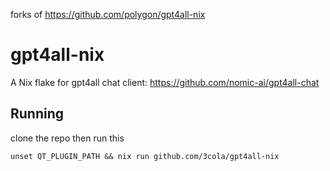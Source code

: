 forks of https://github.com/polygon/gpt4all-nix
# gpt4all-nix

A Nix flake for gpt4all chat client: https://github.com/nomic-ai/gpt4all-chat

## Running
clone the repo then run this

```
unset QT_PLUGIN_PATH && nix run github.com/3cola/gpt4all-nix
```
